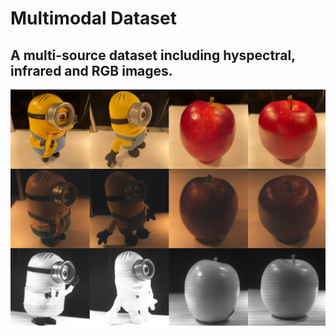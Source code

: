 # Multimodal Dataset
## A multi-source dataset including hyspectral, infrared and RGB images. ##
![image](https://github.com/spectral-3D-lab/multimodal-dataset/blob/main/multimodal_data/minions_apples.png)

